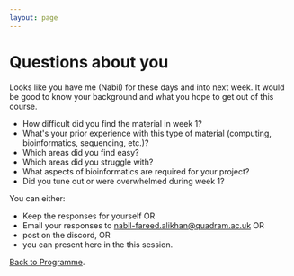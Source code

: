 ```yaml
---
layout: page
---
```


# Questions about you 

Looks like you have me (Nabil) for these days and into next week. It would be good to know your background and what you hope to get out of this course.

* How difficult did you find the material in week 1?
* What's your prior experience with this type of material (computing, bioinformatics, sequencing, etc.)?
* Which areas did you find easy?
* Which areas did you struggle with?
* What aspects of bioinformatics are required for your project?
* Did you tune out or were overwhelmed during week 1? 

You can either:

* Keep the responses for yourself OR 
* Email your responses to <nabil-fareed.alikhan@quadram.ac.uk> OR 
* post on the discord, OR 
* you can present here in the this session. 


[Back to Programme]({{site.baseurl}}/modules/sequencing/week-2-programme/).
